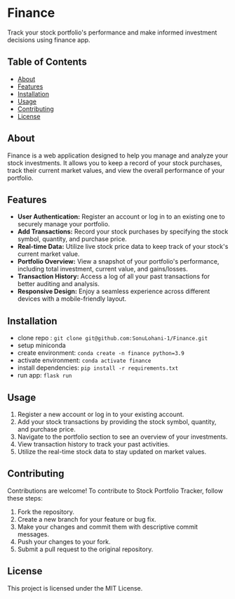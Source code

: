 # Finance

Track your stock portfolio's performance and make informed investment decisions using finance app.

## Table of Contents

- [About](#about)
- [Features](#features)
- [Installation](#installation)
- [Usage](#usage)
- [Contributing](#contributing)
- [License](#license)

## About

Finance is a web application designed to help you manage and analyze your stock investments. It allows you to keep a record of your stock purchases, track their current market values, and view the overall performance of your portfolio.

## Features

- **User Authentication:** Register an account or log in to an existing one to securely manage your portfolio.
- **Add Transactions:** Record your stock purchases by specifying the stock symbol, quantity, and purchase price.
- **Real-time Data:** Utilize live stock price data to keep track of your stock's current market value.
- **Portfolio Overview:** View a snapshot of your portfolio's performance, including total investment, current value, and gains/losses.
- **Transaction History:** Access a log of all your past transactions for better auditing and analysis.
- **Responsive Design:** Enjoy a seamless experience across different devices with a mobile-friendly layout.

## Installation
- clone repo : `git clone git@github.com:SonuLohani-1/Finance.git`
- setup miniconda
- create environment: `conda create -n finance python=3.9`
- activate environment: `conda activate finance`
- install dependencies: `pip install -r requirements.txt`
- run app: `flask run`

## Usage
1. Register a new account or log in to your existing account.
2. Add your stock transactions by providing the stock symbol, quantity, and purchase price.
3. Navigate to the portfolio section to see an overview of your investments.
4. View transaction history to track your past activities.
5. Utilize the real-time stock data to stay updated on market values.

## Contributing
Contributions are welcome! To contribute to Stock Portfolio Tracker, follow these steps:

1. Fork the repository.
2. Create a new branch for your feature or bug fix.
3. Make your changes and commit them with descriptive commit messages.
4. Push your changes to your fork.
5. Submit a pull request to the original repository.

## License
This project is licensed under the MIT License.
